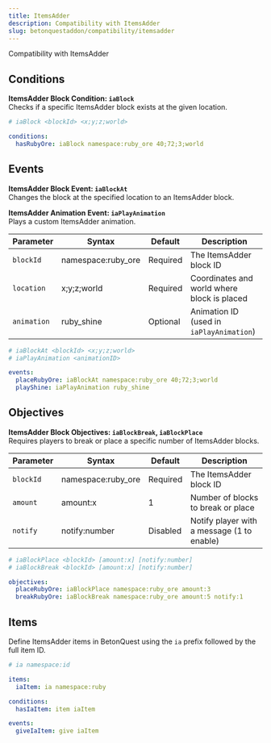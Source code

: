 ```yaml
---
title: ItemsAdder
description: Compatibility with ItemsAdder
slug: betonquestaddon/compatibility/itemsadder
---
```


Compatibility with ItemsAdder

## **Conditions**
**ItemsAdder Block Condition: `iaBlock`**\
Checks if a specific ItemsAdder block exists at the given location.

```yaml
# iaBlock <blockId> <x;y;z;world>

conditions:
  hasRubyOre: iaBlock namespace:ruby_ore 40;72;3;world
```

## **Events**
**ItemsAdder Block Event: `iaBlockAt`**\
Changes the block at the specified location to an ItemsAdder block.

**ItemsAdder Animation Event: `iaPlayAnimation`**\
Plays a custom ItemsAdder animation.

| Parameter   | Syntax             | Default  | Description                                 |
|-------------|--------------------|----------|---------------------------------------------|
| `blockId`   | namespace:ruby_ore | Required | The ItemsAdder block ID                     |
| `location`  | x;y;z;world        | Required | Coordinates and world where block is placed |
| `animation` | ruby_shine         | Optional | Animation ID (used in `iaPlayAnimation`)    |

```yaml
# iaBlockAt <blockId> <x;y;z;world>
# iaPlayAnimation <animationID>

events:
  placeRubyOre: iaBlockAt namespace:ruby_ore 40;72;3;world
  playShine: iaPlayAnimation ruby_shine
```

## **Objectives**
**ItemsAdder Block Objectives: `iaBlockBreak`, `iaBlockPlace`**\
Requires players to break or place a specific number of ItemsAdder blocks.

| Parameter | Syntax             | Default  | Description                                |
|-----------|--------------------|----------|--------------------------------------------|
| `blockId` | namespace:ruby_ore | Required | The ItemsAdder block ID                    |
| `amount`  | amount:x           | 1        | Number of blocks to break or place         |
| `notify`  | notify:number      | Disabled | Notify player with a message (1 to enable) |

```yaml
# iaBlockPlace <blockId> [amount:x] [notify:number]
# iaBlockBreak <blockId> [amount:x] [notify:number]

objectives:
  placeRubyOre: iaBlockPlace namespace:ruby_ore amount:3
  breakRubyOre: iaBlockBreak namespace:ruby_ore amount:5 notify:1
```

## **Items**
Define ItemsAdder items in BetonQuest using the `ia` prefix followed by the full item ID.

```yaml
# ia namespace:id

items:
  iaItem: ia namespace:ruby

conditions:
  hasIaItem: item iaItem

events:
  giveIaItem: give iaItem
```